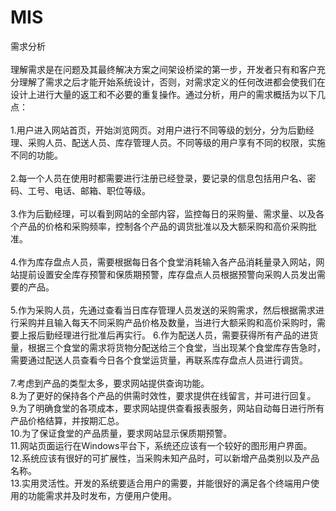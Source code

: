 # MIS
需求分析</br></br>
  理解需求是在问题及其最终解决方案之间架设桥梁的第一步，开发者只有和客户充分理解了需求之后才能开始系统设计，否则，对需求定义的任何改进都会使我们在设计上进行大量的返工和不必要的重复操作。通过分析，用户的需求概括为以下几点：</br></br>
1.用户进入网站首页，开始浏览网页。对用户进行不同等级的划分，分为后勤经理、采购人员、配送人员、库存管理人员。不同等级的用户享有不同的权限，实施不同的功能。</br></br>
2.每一个人员在使用时都需要进行注册已经登录，要记录的信息包括用户名、密码、工号、电话、邮箱、职位等级。</br></br>
3.作为后勤经理，可以看到网站的全部内容，监控每日的采购量、需求量、以及各个产品的价格和采购频率，控制各个产品的调货批准以及大额采购和高价采购批准。</br></br>
4.作为库存盘点人员，需要根据每日各个食堂消耗输入各产品消耗量录入网站，网站提前设置安全库存预警和保质期预警，库存盘点人员根据预警向采购人员发出需要的产品。</br></br>
5.作为采购人员，先通过查看当日库存管理人员发送的采购需求，然后根据需求进行采购并且输入每天不同采购产品价格及数量，当进行大额采购和高价采购时，需要上报后勤经理进行批准后再实行。
6.作为配送人员，需要获得所有产品的进货量，根据三个食堂的需求将货物分配送给三个食堂，当出现某个食堂库存告急时，需要通过配送人员查看今日各个食堂运货量，再联系库存盘点人员进行调货。</br></br>
7.考虑到产品的类型太多，要求网站提供查询功能。</br>
8.为了更好的保持各个产品的供需时效性，要求提供在线留言，并可进行回复。</br>
9.为了明确食堂的各项成本，要求网站提供查看报表服务，网站自动每日进行所有产品价格结算，并按期汇总。</br>
10.为了保证食堂的产品质量，要求网站显示保质期预警。</br>
11.网站页面运行在Windows平台下，系统还应该有一个较好的图形用户界面。</br>
12.系统应该有很好的可扩展性，当采购未知产品时，可以新增产品类别以及产品名称。</br>
13.实用灵活性。开发的系统要适合用户的需要，并能很好的满足各个终端用户使用的功能需求并及时发布，方便用户使用。</br>

